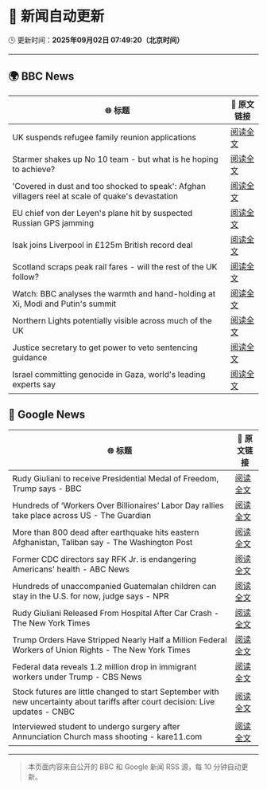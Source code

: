 # 🧠 新闻自动更新

🕒 更新时间：**2025年09月02日 07:49:20（北京时间）**

---

## 🌍 BBC News

| 🌐 标题 | 🔗 原文链接 |
|--------|-------------|
| UK suspends refugee family reunion applications | [阅读全文](https://www.bbc.com/news/articles/c626p66d6jxo?at_medium=RSS&at_campaign=rss) |
| Starmer shakes up No 10 team - but what is he hoping to achieve? | [阅读全文](https://www.bbc.com/news/articles/cd0d195md5eo?at_medium=RSS&at_campaign=rss) |
| 'Covered in dust and too shocked to speak': Afghan villagers reel at scale of quake's devastation | [阅读全文](https://www.bbc.com/news/articles/cm2vm2r6dzdo?at_medium=RSS&at_campaign=rss) |
| EU chief von der Leyen's plane hit by suspected Russian GPS jamming | [阅读全文](https://www.bbc.com/news/articles/c9d07z1439zo?at_medium=RSS&at_campaign=rss) |
| Isak joins Liverpool in £125m British record deal | [阅读全文](https://www.bbc.com/sport/football/articles/cly4my21lz7o?at_medium=RSS&at_campaign=rss) |
| Scotland scraps peak rail fares - will the rest of the UK follow? | [阅读全文](https://www.bbc.com/news/articles/czxp9zl0k90o?at_medium=RSS&at_campaign=rss) |
| Watch: BBC analyses the warmth and hand-holding at Xi, Modi and Putin's summit | [阅读全文](https://www.bbc.com/news/videos/cn0r02zgjj4o?at_medium=RSS&at_campaign=rss) |
| Northern Lights potentially visible across much of the UK | [阅读全文](https://www.bbc.com/news/articles/c5yey8l59p1o?at_medium=RSS&at_campaign=rss) |
| Justice secretary to get power to veto sentencing guidance | [阅读全文](https://www.bbc.com/news/articles/cn848g3ll09o?at_medium=RSS&at_campaign=rss) |
| Israel committing genocide in Gaza, world's leading experts say | [阅读全文](https://www.bbc.com/news/articles/cde3eyzdr63o?at_medium=RSS&at_campaign=rss) |

## 📰 Google News

| 🌐 标题 | 🔗 原文链接 |
|--------|-------------|
| Rudy Giuliani to receive Presidential Medal of Freedom, Trump says - BBC | [阅读全文](https://news.google.com/rss/articles/CBMiWkFVX3lxTFBad3llUVFlMDZ1WUZ2RlM0a3hqZ01BUUltc1FDZUFhVHgxMWZ3OTZPb2FZaGxRNEk3N2swem9rN2JIS3ozMGZLbUhCNlFsb0Nna010aE5ud3hLQdIBX0FVX3lxTE92VTh0WFhHWHBEXzhxaC1XY2JXZWhrUDdZOTJ0S1RtSWtNNkxjVW5MVktkSy14cGlESDc0aUxQakxDc0h4TVpvb29rblR4cFBLUTFyM0YtRnZ1MHFnUHVR?oc=5) |
| Hundreds of ‘Workers Over Billionaires’ Labor Day rallies take place across US - The Guardian | [阅读全文](https://news.google.com/rss/articles/CBMilgFBVV95cUxOYmptcU1FTjFYVnE3U3p1T0FfeENuM0hqU1FKQmRhb1Z6N3U0aDRMZC1HT2hGYnJENFV2WW5SNDhlOGM1YnhfWW5DNmh5MGNTcURnQUlaQ0Q3bWM3NHZ3UjgxLWRMVURyamtTMkEwZmQ1N01pLVdyTk5GSHRnRW9kVGVRbi1rZU1BZ0gtZm1oVW13M2ZEWVE?oc=5) |
| More than 800 dead after earthquake hits eastern Afghanistan, Taliban say - The Washington Post | [阅读全文](https://news.google.com/rss/articles/CBMiigFBVV95cUxNdml0NTAyWWJMMEpwaW5sMk40MGM0ZDN4RTU0MnM0U0lPc0JhLW1TcnRuZXJyRG91ekdyWGZycUlsNWgzdHJuWG55RUNNVEFBYkhZXy10MzJSVjVDREd3LWlubmRVbFhkbUVwUmRWazFOVWVkN3B6b1JVSkVNWWlPc1ZNeVltQU42T3c?oc=5) |
| Former CDC directors say RFK Jr. is endangering Americans' health - ABC News | [阅读全文](https://news.google.com/rss/articles/CBMiqAFBVV95cUxNbHBwdGF5dExucmVLVjBubldhcnQ4NXJIMWhaWUJUMFpxSmFxellMNkg4dG9LTHZxWTIwTmlMVEhnekR0bzRNUlJFYlBRYVl3S2hLenBkdkpiWi14YUQ5VlBVVUhmMF9hZkFWdVdVWnY0N0ZvWE9vd1c4N0R4dTlnVmpMQzRaUllDbHBVSThGanRmbEtKZHpQdWFfWldNM0lpOHNHU0N3V2zSAa4BQVVfeXFMUExKYnRjUENMN1RfOUc0R2plc1J2T2RuVjFWR3A0V2I1Y3BNU0FGX1cxQkxnNU13ODU4QjZmUGR4ZExfdFZqWjlYRnRxX085UGMxMFZKTnIyVjBYT2ZCc3QwT2p2dWZ0VUxmeDVXYjNKZkc1cTlWeTl1aUVXUVEzNTJoYkxNRUh4eXZSeVRWNkk5a3NNbXpwd0hqb2RrT1lVUmdmQTJ1SmFwUWdCcURR?oc=5) |
| Hundreds of unaccompanied Guatemalan children can stay in the U.S. for now, judge says - NPR | [阅读全文](https://news.google.com/rss/articles/CBMinAFBVV95cUxPOVdFMVpCVHZIbUdoMUc5ZWt3RXkxZ2dwcE1BUnI5ODhTWFFvUjRjQldIUjJNQ3FqWjRURGpCWnRhSTRXQTllaV9qS0xFanNKVTEwekJMOWlxY0w4T2VhT1NBMTZoOXlXcE5ua29uemZkODZrLWlNWkNaNmI2dnR2MnhpMkxOYll3ZWR1c3lrd2dxclRZR2R1WHhKNng?oc=5) |
| Rudy Giuliani Released From Hospital After Car Crash - The New York Times | [阅读全文](https://news.google.com/rss/articles/CBMiiAFBVV95cUxNb3RsbFNzQmx4SS1FT2doT09UOEkyc3ZtWDdLdnFaVlNRRnIzNVd6Qy1acDZSLWtEZHlXOEtsT0I1WTVxTEdlTTF5MzItRkJYeDhmejk1YjJfWnAtdnUtYVZud1AtNDBHdWd2cWQyX3h6RU9rd2V6cldUd0tVUEt6TDZINGItQjV6?oc=5) |
| Trump Orders Have Stripped Nearly Half a Million Federal Workers of Union Rights - The New York Times | [阅读全文](https://news.google.com/rss/articles/CBMiiAFBVV95cUxQNlA0QlhVdDhmUVVLWE1wUTk1QmFOSVRpR2dueEdsZjloWWI5Qm5SWUJHaGphS01zdVU2NDJNcGNNUEs5eGttYkNZbGpra19RWHBaM0tqY1lyeU15MkNaSVo1MHNWVThVYm5JbFd4T3dEY1lJc3loUEhZYXZQc2JvU0lnWXZpcm1f?oc=5) |
| Federal data reveals 1.2 million drop in immigrant workers under Trump - CBS News | [阅读全文](https://news.google.com/rss/articles/CBMihwFBVV95cUxOQjFIWUp3VWMxV0dTRGtPX2dhZ1BweTVwNk1HaGh1akZfak4xMHJYeTR0UzZMV2UzeUl3VHdLVDl0QlZGakhvUFVGdXpHYnVqQ2dacl9IalotbXg5TVlITUM0Z19GZFA1ZXlCc2lHQTQwaDQ4STFhb0tBM0piYmVjUnZJd1RXVzTSAYwBQVVfeXFMUEwxNm5tbUNfTnRmS1haZXVpM0xyX0hzNEt3QzBkT3NNQ2ZJVHdaRGFyTHV1aVYxaDFQRTV0d2RPNm83S0xIbEZVeExMVWlIZlNObGJJMWQ4WVlYMTN6dW9wempHWkRwNHlrWVRhdG5LRU9EUzJPZVBoc0FWTnlqYjUzeDFOaGdieFhtZXo?oc=5) |
| Stock futures are little changed to start September with new uncertainty about tariffs after court decision: Live updates - CNBC | [阅读全文](https://news.google.com/rss/articles/CBMid0FVX3lxTE9KdDVBdFNUMk5nNEF2UnAyYWpySmNmTGk3WDJRc1VEWUhXNnd2OGlYcWdqeHJBbkxEbkVSMGVHSU15aTdTQzRHWGIzYmFEWHhFN1BNWklpZVdnYmNrTGhrNVY4Uk9TSEZQZGVMWmcxSFhlOGw1RTN30gF8QVVfeXFMUElFV0tQeUZtOTlNREU1RVk3OHRJeVd1NGtOUUtfZjhpR1lUN1hsUFA2LXNsZGg3eGlfcDV0ZlNvT3N2djFQeFpwc1VkeWFrR19NWF9zRlBkRldMT01mWG40emNldXlFaDA2NEl2amVJbmpCQjBLVFZ5RDJ5MQ?oc=5) |
| Interviewed student to undergo surgery after Annunciation Church mass shooting - kare11.com | [阅读全文](https://news.google.com/rss/articles/CBMi8gFBVV95cUxQVURXdm5vNDVlRTlGUWZWblR3Rm1zWkhncEQ2dlFoZXFiWDM0WDkzblhoempRM3Vkdk5PSTJsRENJOUhJSjJRaVlYbTRYVFdxOVdkMTRoNTRjdW05LTdNajVJb0hyazB3Vmpvei02WVBpUU8zd2N3NDV3RnVQV2llRDBtNGhwYUFHaTBqUDh5N1NxRTBQYm5NbTNYcUV5NVBPWHJ1aHRUXzM0WHNmb1FaRnlvcXNGNFdaOEVsdS1ScXcweXJMcnI1UXd3Qmc1cWt2R1BFVDY2RkRkaUh2dnZnaHNXTXp4S1RYRzl6anZ6OUc5UQ?oc=5) |

---
> 本页面内容来自公开的 BBC 和 Google 新闻 RSS 源，每 10 分钟自动更新。